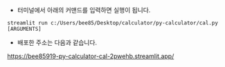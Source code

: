 - 터미널에서 아래의 커맨드를 입력하면 실행이 됩니다.

```streamlit run c:/Users/bee85/Desktop/calculator/py-calculator/cal.py [ARGUMENTS]```

- 배포한 주소는 다음과 같습니다.

https://bee85919-py-calculator-cal-2pwehb.streamlit.app/